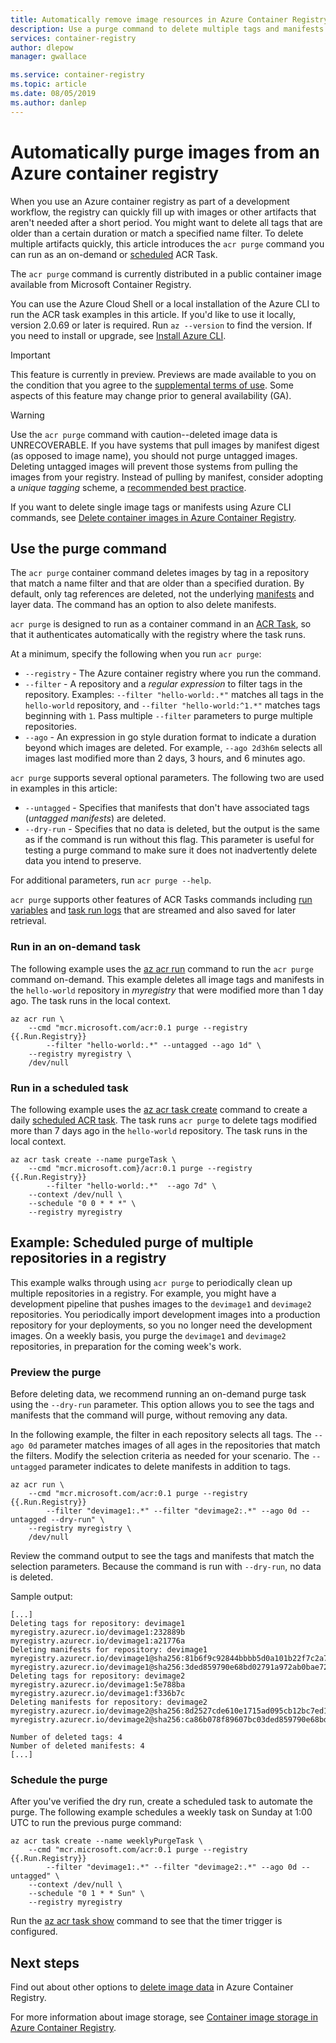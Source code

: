 ```yaml
---
title: Automatically remove image resources in Azure Container Registry
description: Use a purge command to delete multiple tags and manifests from an Azure container registry based on age and a tag filter, and optionally schedule purge operations.
services: container-registry
author: dlepow
manager: gwallace

ms.service: container-registry
ms.topic: article
ms.date: 08/05/2019
ms.author: danlep
---
```


# Automatically purge images from an Azure container registry

When you use an Azure container registry as part of a development workflow, the registry can quickly fill up with images or other artifacts that aren't needed after a short period. You might want to delete all tags that are older than a certain duration or match a specified name filter. To delete multiple artifacts quickly, this article introduces the `acr purge` command you can run as an on-demand or [scheduled](container-registry-tasks-scheduled.md) ACR Task. 

The `acr purge` command is currently distributed in a public container image available from Microsoft Container Registry.

You can use the Azure Cloud Shell or a local installation of the Azure CLI to run the ACR task examples in this article. If you'd like to use it locally, version 2.0.69 or later is required. Run `az --version` to find the version. If you need to install or upgrade, see [Install Azure CLI][azure-cli-install]. 

> [!IMPORTANT]
> This feature is currently in preview. Previews are made available to you on the condition that you agree to the [supplemental terms of use][terms-of-use]. Some aspects of this feature may change prior to general availability (GA).

> [!WARNING]
> Use the `acr purge` command with caution--deleted image data is UNRECOVERABLE. If you have systems that pull images by manifest digest (as opposed to image name), you should not purge untagged images. Deleting untagged images will prevent those systems from pulling the images from your registry. Instead of pulling by manifest, consider adopting a *unique tagging* scheme, a [recommended best practice](container-registry-image-tag-version.md).

If you want to delete single image tags or manifests using Azure CLI commands, see [Delete container images in Azure Container Registry](container-registry-delete.md).

## Use the purge command

The `acr purge` container command deletes images by tag in a repository that match a name filter and that are older than a specified duration. By default, only tag references are deleted, not the underlying [manifests](container-registry-concepts.md#manifest) and layer data. The command has an option to also delete manifests.

`acr purge` is designed to run as a container command in an [ACR Task](container-registry-tasks-overview.md), so that it authenticates automatically with the registry where the task runs. 

At a minimum, specify the following when you run `acr purge`:

* `--registry` - The Azure container registry where you run the command. 
* `--filter` - A repository and a *regular expression* to filter tags in the repository. Examples: `--filter "hello-world:.*"` matches all tags in the `hello-world` repository, and `--filter "hello-world:^1.*"` matches tags beginning with `1`. Pass multiple `--filter` parameters to purge multiple repositories.
* `--ago` - An expression in go style duration format to indicate a duration beyond which images are deleted. For example, `--ago 2d3h6m` selects all images last modified more than 2 days, 3 hours, and 6 minutes ago. 

`acr purge` supports several optional parameters. The following two are used in examples in this article:

* `--untagged` - Specifies that manifests that don't have associated tags (*untagged manifests*) are deleted.
* `--dry-run` - Specifies that no data is deleted, but the output is the same as if the command is run without this flag. This parameter is useful for testing a purge command to make sure it does not inadvertently delete data you intend to preserve.

For additional parameters, run `acr purge --help`. 

`acr purge` supports other features of ACR Tasks commands including [run variables](container-registry-tasks-reference-yaml.md#run-variables) and [task run logs](container-registry-tasks-overview.md#view-task-logs) that are streamed and also saved for later retrieval.

### Run in an on-demand task

The following example uses the [az acr run][az-acr-run] command to run the `acr purge` command on-demand. This example deletes all image tags and manifests in the `hello-world` repository in *myregistry* that were modified more than 1 day ago. The task runs in the local context.

```azurecli
az acr run \
    --cmd "mcr.microsoft.com/acr:0.1 purge --registry {{.Run.Registry}} 
        --filter "hello-world:.*" --untagged --ago 1d" \ 
    --registry myregistry \
    /dev/null 
```

### Run in a scheduled task

The following example uses the [az acr task create][az-acr-task-create] command to create a daily [scheduled ACR task](container-registry-tasks-scheduled.md). The task runs `acr purge` to delete tags modified more than 7 days ago in the `hello-world` repository. The task runs in the local context.

```azurecli
az acr task create --name purgeTask \
    --cmd "mcr.microsoft.com}/acr:0.1 purge --registry {{.Run.Registry}}
        --filter "hello-world:.*"  --ago 7d" \
    --context /dev/null \
    --schedule "0 0 * * *" \
    --registry myregistry
```

## Example: Scheduled purge of multiple repositories in a registry

This example walks through using `acr purge` to periodically clean up multiple repositories in a registry. For example, you might have a development pipeline that pushes images to the `devimage1` and `devimage2` repositories. You periodically import development images into a production repository for your deployments, so you no longer need the development images. On a weekly basis, you purge the `devimage1` and `devimage2` repositories, in preparation for the coming week's work.

### Preview the purge

Before deleting data, we recommend running an on-demand purge task using the `--dry-run` parameter. This option allows you to see the tags and manifests that the command will purge, without removing any data. 

In the following example, the filter in each repository selects all tags. The `--ago 0d` parameter matches images of all ages in the repositories that match the filters. Modify the selection criteria as needed for your scenario. The `--untagged` parameter indicates to delete manifests in addition to tags. 

```azurecli
az acr run \
    --cmd "mcr.microsoft.com/acr:0.1 purge --registry {{.Run.Registry}} 
        --filter "devimage1:.*" --filter "devimage2:.*" --ago 0d --untagged --dry-run" \ 
    --registry myregistry \
    /dev/null
```

Review the command output to see the tags and manifests that match the selection parameters. Because the command is run with `--dry-run`, no data is deleted.

Sample output:

```console
[...]
Deleting tags for repository: devimage1
myregistry.azurecr.io/devimage1:232889b
myregistry.azurecr.io/devimage1:a21776a
Deleting manifests for repository: devimage1
myregistry.azurecr.io/devimage1@sha256:81b6f9c92844bbbb5d0a101b22f7c2a7949e40f8ea90c8b3bc396879d95e788b
myregistry.azurecr.io/devimage1@sha256:3ded859790e68bd02791a972ab0bae727231dc8746f233a7949e40f8ea90c8b3
Deleting tags for repository: devimage2
myregistry.azurecr.io/devimage1:5e788ba
myregistry.azurecr.io/devimage1:f336b7c
Deleting manifests for repository: devimage2
myregistry.azurecr.io/devimage2@sha256:8d2527cde610e1715ad095cb12bc7ed169b60c495e5428eefdf336b7cb7c0371
myregistry.azurecr.io/devimage2@sha256:ca86b078f89607bc03ded859790e68bd02791a972ab0bae727231dc8746f233a

Number of deleted tags: 4
Number of deleted manifests: 4
[...]
```

### Schedule the purge

After you've verified the dry run, create a scheduled task to automate the purge. The following example schedules a weekly task on Sunday at 1:00 UTC to run the previous purge command:

```azurecli
az acr task create --name weeklyPurgeTask \
    --cmd "mcr.microsoft.com/acr:0.1 purge --registry {{.Run.Registry}} 
        --filter "devimage1:.*" --filter "devimage2:.*" --ago 0d --untagged" \ 
    --context /dev/null \
    --schedule "0 1 * * Sun" \
    --registry myregistry
```

Run the [az acr task show][az-acr-task-show] command to see that the timer trigger is configured.

## Next steps

Find out about other options to [delete image data](container-registry-delete.md) in Azure Container Registry.

For more information about image storage, see [Container image storage in Azure Container Registry](container-registry-storage.md).

<!-- LINKS - External -->

[terms-of-use]: https://azure.microsoft.com/support/legal/preview-supplemental-terms/

<!-- LINKS - Internal -->
[azure-cli-install]: /cli/azure/install-azure-cli
[az-acr-run]: /cli/azure/acr#az-acr-run
[az-acr-task-create]: /cli/azure/acr/task#az-acr-task-create
[az-acr-task-show]: /cli/azure/acr/task#az-acr-task-show

